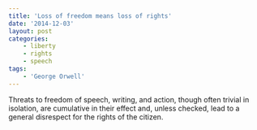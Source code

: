 ```yaml
---
title: 'Loss of freedom means loss of rights'
date: '2014-12-03'
layout: post
categories:
    - liberty
    - rights
    - speech
tags:
    - 'George Orwell'
---
```


Threats to freedom of speech, writing, and action, though often trivial in isolation, are cumulative in their effect and, unless checked, lead to a general disrespect for the rights of the citizen.